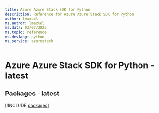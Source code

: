 ```yaml
---
title: Azure Azure Stack SDK for Python
description: Reference for Azure Azure Stack SDK for Python
author: lmazuel
ms.author: lmazuel
ms.data: 03/07/2023
ms.topic: reference
ms.devlang: python
ms.service: azurestack
---
```

# Azure Azure Stack SDK for Python - latest
## Packages - latest
[!INCLUDE [packages](azure-stack-index.md)]